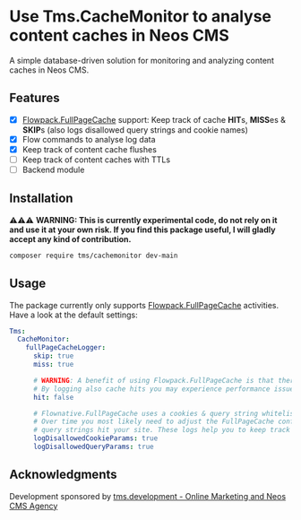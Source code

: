# Use Tms.CacheMonitor to analyse content caches in Neos CMS

A simple database-driven solution for monitoring and analyzing content caches in Neos CMS.

## Features

- [x] [Flowpack.FullPageCache](https://github.com/Flowpack/Flowpack.FullPageCache) support: Keep track of cache **HIT**s, **MISS**es & **SKIP**s (also logs disallowed query strings and cookie names)
- [x] Flow commands to analyse log data
- [x] Keep track of content cache flushes
- [ ] Keep track of content caches with TTLs
- [ ] Backend module

## Installation

⚠️⚠️⚠️ **WARNING: This is currently experimental code, do not rely on it and use it at your own risk. If you find this package useful, I will gladly accept any kind of contribution.**

```bash
composer require tms/cachemonitor dev-main
````

## Usage

The package currently only supports [Flowpack.FullPageCache](https://github.com/Flowpack/Flowpack.FullPageCache) activities. Have a look at the default settings:

```yaml
Tms:
  CacheMonitor:
    fullPageCacheLogger:
      skip: true
      miss: true

      # WARNING: A benefit of using Flowpack.FullPageCache is that there are zero SQL queries involved for cache hits.
      # By logging also cache hits you may experience performance issues
      hit: false

      # Flownative.FullPageCache uses a cookies & query string whitelist approach to decide if a response is fully cachable.
      # Over time you most likely need to adjust the FullPageCache configuration as requests with unknown cookies and/or
      # query strings hit your site. These logs help you to keep track of new cookie and/or query strings.
      logDisallowedCookieParams: true
      logDisallowedQueryParams: true
```

## Acknowledgments
Development sponsored by [tms.development - Online Marketing and Neos CMS Agency](https://www.tms-development.de/)
